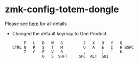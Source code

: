 # zmk-config-totem-dongle

Please see [here](https://github.com/GEIGEIGEIST/zmk-config-totem/tree/master) for all details

- Changed the default keymap to One Product

           P   L   D   W   G         J   X   O   Y   Q
      CTRL N   R   S   T   M         U   A   E   I   H BSPC
           Z   C   F   V   B         ,   .   ;   '   K
                   6   5  SHFT     SPC  ALT  GUI
